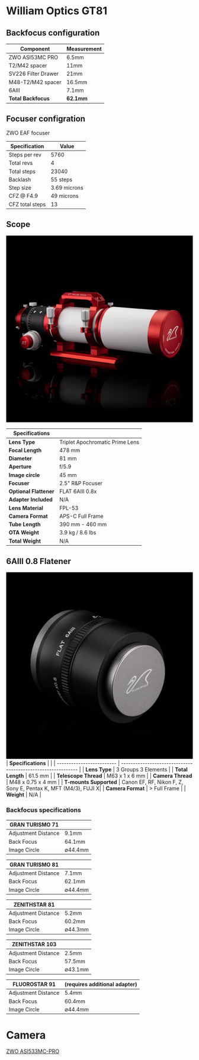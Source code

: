# William Optics GT81

## Backfocus configuration

| **Component**         | **Measurement**  |
|-----------------------|------------------|
| ZWO ASI53MC PRO       | 6.5mm            |
| T2/M42 spacer         | 11mm             |
| SV226 Filter Drawer   | 21mm             |
| M48-T2/M42 spacer     | 16.5mm           |
| 6AIII                 | 7.1mm            |
| **Total Backfocus**   | **62.1mm**       |


## Focuser configration

ZWO EAF focuser

| **Specification**    | **Value**       |
|----------------------|-----------------|
| Steps per rev        | 5760            |
| Total revs           | 4               |
| Total steps          | 23040           |
| Backlash             | 55 steps        |
| Step size            | 3.69 microns    |
| CFZ @ F4.9           | 49 microns      |
| CFZ total steps      | 13              |


## Scope

![William Optocs GT81](images/GT-81-IV.webp)


| **Specifications**     |                                 |
| ---------------------- | ------------------------------- |
| **Lens Type**          | Triplet Apochromatic Prime Lens |
| **Focal Length**       | 478 mm                          |
| **Diameter**           | 81 mm                           |
| **Aperture**           | f/5.9                           |
| **Image circle**       | 45 mm                           |
| **Focuser**            | 2.5" R&P Focuser                |
| **Optional Flattener** | FLAT 6AIII 0.8x                 |
| **Adapter Included**   | N/A                             |
| **Lens Material**      | FPL-53                          |
| **Camera Format**      | APS-C Full Frame                |
| **Tube Length**        | 390 mm - 460 mm                 |
| **OTA Weight**         | 3.9 kg / 8.6 lbs                |
| **Total Weight**       | N/A                             |


## 6AIII 0.8 Flatener

![William Optocs GT81](images/P-FLAT6AIII.webp)
| **Specifications**        |                                                              |
| ------------------------- | ------------------------------------------------------------ |
| **Lens Type**             | 3 Groups 3 Elements                                          |
| **Total Length**          | 61.5 mm                                                      |
| **Telescope Thread**      | M63 x 1 x 6 mm                                               |
| **Camera Thread**         | M48 x 0.75 x 4 mm                                            |
| **T-mounts Supported**    | Canon EF, RF, Nikon F, Z, Sony E, Pentax K, MFT (M4/3), FUJI X|
| **Camera Format**         | > Full Frame                                                 |
| **Weight**                | N/A                                                          |

### Backfocus specifications

| **GRAN TURISMO 71** |         |
| ------------------- | ------- |
| Adjustment Distance | 9.1mm   |
| Back Focus          | 64.1mm  |
| Image Circle        | ∅44.4mm |

| **GRAN TURISMO 81** |         |
| ------------------- | ------- |
| Adjustment Distance | 7.1mm   |
| Back Focus          | 62.1mm  |
| Image Circle        | ∅44.4mm |

| **ZENITHSTAR 81**   |         |
| ------------------- | ------- |
| Adjustment Distance | 5.2mm   |
| Back Focus          | 60.2mm  |
| Image Circle        | ∅44.3mm |

| **ZENITHSTAR 103**  |         |
| ------------------- | ------- |
| Adjustment Distance | 2.5mm   |
| Back Focus          | 57.5mm  |
| Image Circle        | ∅43.1mm |

| **FLUOROSTAR 91**   | (requires additional adapter) |
| ------------------- | ----------------------------- |
| Adjustment Distance | 5.4mm                         |
| Back Focus          | 60.4mm                        |
| Image Circle        | ∅44.4mm                       |


# Camera

[ZWO ASI533MC-PRO](asi533mc-pro.md)